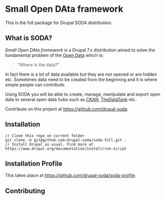 # Small Open DAta framework
This is the full package for Drupal SODA distribution.

## What is SODA?
*Small Open DAta framework* is a Drupal 7.x distribution aimed to solve the fundamental problem of the [Open Data](http://opendefinition.org/od/) which is:

> "Where is the data?"

In fact there is a lot of data available but they are not opened or are hidden etc. Sometimes data need to be created from the beginning and it is where simple people can contribute.

Using SODA you will be able to create, manage, manipulate and export open data to several open data hubs such as [CKAN](http://ckan.org), [TheDataTank](http://thedatatank.com) etc.

Contribute on this project at https://github.com/drupal-soda.

## Installation

```
// Clone this repo on current folder
git clone -b git@github.com:drupal-soda/soda-full.git .
// Install Drupal as usual. Find more at https://www.drupal.org/documentation/install/run-script
```

## Installation Profile

This takes place at https://github.com/drupal-soda/soda-profile.

## Contributing

